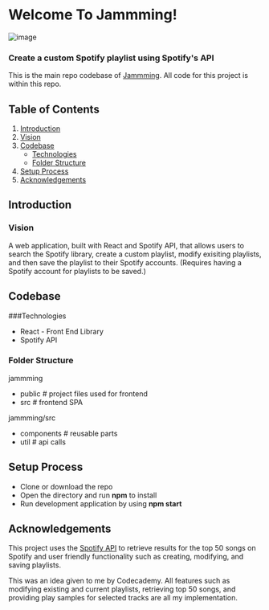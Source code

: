 # Welcome To Jammming!

![image](https://user-images.githubusercontent.com/29739432/115565064-ab647a80-a27e-11eb-821f-7d6bdfefab4c.png)

### Create a custom Spotify playlist using Spotify's API
This is the main repo codebase of [Jammming](http://sonics.surge.sh/). All code for this project is within this repo.

## Table of Contents
1. [Introduction](#introduction)
  1. [Vision](#vision)
2. [Codebase](#codebase)
    - [Technologies](#technologies)
    - [Folder Structure](#structure)
3. [Setup Process](#setup)
4. [Acknowledgements](#acknowledgements)

## Introduction <a id="introduction"></a>
### Vision <a id="vision"></a>
A web application, built with React and Spotify API, that allows users to search the Spotify library, create a custom playlist, modify exisiting playlists, and then save the playlist to their Spotify accounts. (Requires having a Spotify account for playlists to be saved.)

## Codebase <a id="codebase"></a>
###Technologies <a id="technologies"></a>
- React - Front End Library
- Spotify API

### Folder Structure <a id="structure"></a>
jammming
  - public # project files used for frontend
  - src    # frontend SPA
  
jammming/src
  * components  # reusable parts
  * util        # api calls

## Setup Process <a id="setup"></a>
* Clone or download the repo
* Open the directory and run **npm** to install
* Run development application by using **npm start**

## Acknowledgements
This project uses the [Spotify API](https://developer.spotify.com/documentation/web-api/) to retrieve results for the top 50 songs on Spotify and user friendly functionality such as creating, modifying, and saving playlists.

This was an idea given to me by Codecademy. All features such as modifying existing and current playlists, retrieving top 50 songs, and providing play samples for selected tracks are all my implementation.
